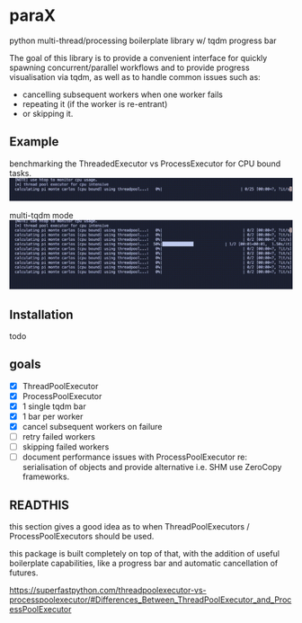 # paraX
python multi-thread/processing boilerplate library w/ tqdm progress bar

The goal of this library is to provide a convenient interface for quickly spawning concurrent/parallel workflows
and to provide progress visualisation via tqdm, 
as well as to handle common issues such as:
- cancelling subsequent workers when one worker fails
- repeating it (if the worker is re-entrant)
- or skipping it.

## Example
benchmarking the ThreadedExecutor vs ProcessExecutor 
for CPU bound tasks.
![broken](assets/normal.gif)

multi-tqdm mode
![broken](assets/multi.gif)

## Installation
todo

## goals
- [x] ThreadPoolExecutor
- [x] ProcessPoolExecutor
- [x] 1 single tqdm bar
- [x] 1 bar per worker
- [x] cancel subsequent workers on failure
- [ ] retry failed workers
- [ ] skipping failed workers
- [ ] document performance issues with ProcessPoolExecutor re: serialisation of objects and provide alternative i.e. SHM use ZeroCopy frameworks.

## READTHIS
this section gives a good idea as to when ThreadPoolExecutors / ProcessPoolExecutors should be used.

this package is built completely on top of that, with the addition of useful boilerplate capabilities, like a progress bar and automatic cancellation of futures.

https://superfastpython.com/threadpoolexecutor-vs-processpoolexecutor/#Differences_Between_ThreadPoolExecutor_and_ProcessPoolExecutor
